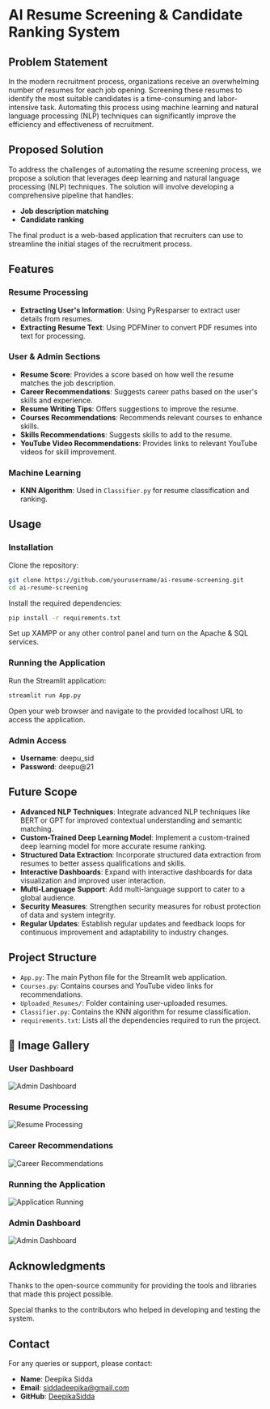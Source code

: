 # AI Resume Screening & Candidate Ranking System

## Problem Statement
In the modern recruitment process, organizations receive an overwhelming number of resumes for each job opening. Screening these resumes to identify the most suitable candidates is a time-consuming and labor-intensive task. Automating this process using machine learning and natural language processing (NLP) techniques can significantly improve the efficiency and effectiveness of recruitment.

## Proposed Solution
To address the challenges of automating the resume screening process, we propose a solution that leverages deep learning and natural language processing (NLP) techniques. The solution will involve developing a comprehensive pipeline that handles:

- **Job description matching**
- **Candidate ranking**

The final product is a web-based application that recruiters can use to streamline the initial stages of the recruitment process.

## Features
### Resume Processing
- **Extracting User's Information**: Using PyResparser to extract user details from resumes.
- **Extracting Resume Text**: Using PDFMiner to convert PDF resumes into text for processing.

### User & Admin Sections
- **Resume Score**: Provides a score based on how well the resume matches the job description.
- **Career Recommendations**: Suggests career paths based on the user's skills and experience.
- **Resume Writing Tips**: Offers suggestions to improve the resume.
- **Courses Recommendations**: Recommends relevant courses to enhance skills.
- **Skills Recommendations**: Suggests skills to add to the resume.
- **YouTube Video Recommendations**: Provides links to relevant YouTube videos for skill improvement.

### Machine Learning
- **KNN Algorithm**: Used in `Classifier.py` for resume classification and ranking.

## Usage
### Installation
Clone the repository:
```bash
git clone https://github.com/yourusername/ai-resume-screening.git
cd ai-resume-screening
```
Install the required dependencies:
```bash
pip install -r requirements.txt
```
Set up XAMPP or any other control panel and turn on the Apache & SQL services.

### Running the Application
Run the Streamlit application:
```bash
streamlit run App.py
```
Open your web browser and navigate to the provided localhost URL to access the application.

### Admin Access
- **Username**: deepu_sid
- **Password**: deepu@21

## Future Scope
- **Advanced NLP Techniques**: Integrate advanced NLP techniques like BERT or GPT for improved contextual understanding and semantic matching.
- **Custom-Trained Deep Learning Model**: Implement a custom-trained deep learning model for more accurate resume ranking.
- **Structured Data Extraction**: Incorporate structured data extraction from resumes to better assess qualifications and skills.
- **Interactive Dashboards**: Expand with interactive dashboards for data visualization and improved user interaction.
- **Multi-Language Support**: Add multi-language support to cater to a global audience.
- **Security Measures**: Strengthen security measures for robust protection of data and system integrity.
- **Regular Updates**: Establish regular updates and feedback loops for continuous improvement and adaptability to industry changes.

## Project Structure
- `App.py`: The main Python file for the Streamlit web application.
- `Courses.py`: Contains courses and YouTube video links for recommendations.
- `Uploaded_Resumes/`: Folder containing user-uploaded resumes.
- `Classifier.py`: Contains the KNN algorithm for resume classification.
- `requirements.txt`: Lists all the dependencies required to run the project.

## 📸 Image Gallery

### User Dashboard
![Admin Dashboard](screenshots/user_dashboard.jpg)

### Resume Processing
![Resume Processing](screenshots/resume_analysis.jpg)

### Career Recommendations
![Career Recommendations](screenshots/career_recommandations.jpg)

### Running the Application
![Application Running](screenshots/code_processing.jpg)

### Admin Dashboard
![Admin Dashboard](screenshots/admin_dashborad.jpg)


## Acknowledgments
Thanks to the open-source community for providing the tools and libraries that made this project possible.

Special thanks to the contributors who helped in developing and testing the system.

## Contact
For any queries or support, please contact:

- **Name**: Deepika Sidda
- **Email**: siddadeepika@gmail.com
- **GitHub**: [DeepikaSidda](https://github.com/DeepikaSidda)

